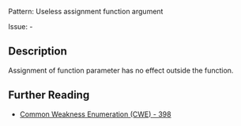 Pattern: Useless assignment function argument

Issue: -

## Description

Assignment of function parameter has no effect outside the function.

## Further Reading

* [Common Weakness Enumeration (CWE) - 398](https://cwe.mitre.org/data/definitions/398.html)